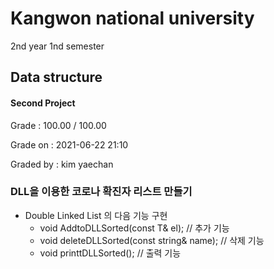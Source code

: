 # Kangwon national university

2nd year 1nd semester

## Data structure
#### Second Project
Grade : 100.00 / 100.00

Grade on :	2021-06-22 21:10

Graded by	: kim yaechan

### DLL을 이용한 코로나 확진자 리스트 만들기

- Double Linked List 의 다음 기능 구현
  * void AddtoDLLSorted(const T& el); // 추가 기능
  * void deleteDLLSorted(const string& name); // 삭제 기능
  * void printtDLLSorted(); // 출력 기능
